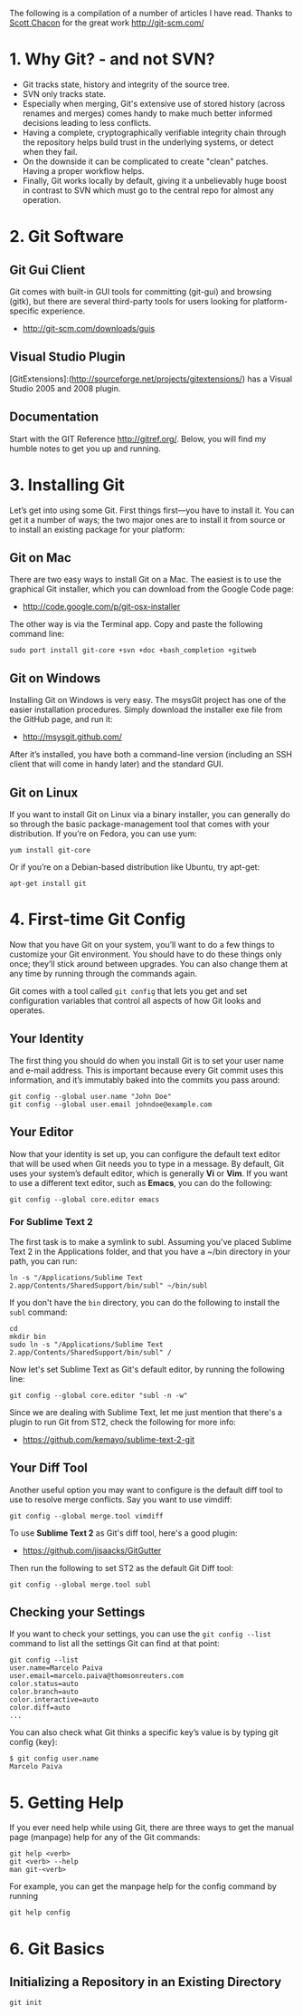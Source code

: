 The following is a compilation of a number of articles I have read. Thanks to [Scott Chacon](https://github.com/schacon) for the great work http://git-scm.com/

# 1. Why Git? - and not SVN?

- Git tracks state, history and integrity of the source tree. 
- SVN only tracks state.
- Especially when merging, Git's extensive use of stored history (across renames and merges) comes handy to make much better informed decisions leading to less conflicts.
- Having a complete, cryptographically verifiable integrity chain through the repository helps build trust in the underlying systems, or detect when they fail. 
- On the downside it can be complicated to create "clean" patches. Having a proper workflow helps.
- Finally, Git works locally by default, giving it a unbelievably huge boost in contrast to SVN which must go to the central repo for almost any operation.

# 2. Git Software

## Git Gui Client 
Git comes with built-in GUI tools for committing (git-gui) and browsing (gitk), but there are several third-party tools for users looking for platform-specific experience.

- http://git-scm.com/downloads/guis

## Visual Studio Plugin
[GitExtensions]:(http://sourceforge.net/projects/gitextensions/) has a Visual Studio 2005 and 2008 plugin.

## Documentation
Start with the GIT Reference http://gitref.org/. Below, you will find my humble notes to get you up and running.

# 3. Installing Git
Let’s get into using some Git. First things first—you have to install it. You can get it a number of ways; the two major ones are to install it from source or to install an existing package for your platform:

## Git on Mac
There are two easy ways to install Git on a Mac. The easiest is to use the graphical Git installer, which you can download from the Google Code page:

- http://code.google.com/p/git-osx-installer

The other way is via the Terminal app. Copy and paste the following command line:

    sudo port install git-core +svn +doc +bash_completion +gitweb

## Git on Windows
Installing Git on Windows is very easy. The msysGit project has one of the easier installation procedures. Simply download the installer exe file from the GitHub page, and run it:

- http://msysgit.github.com/

After it’s installed, you have both a command-line version (including an SSH client that will come in handy later) and the standard GUI.

## Git on Linux
If you want to install Git on Linux via a binary installer, you can generally do so through the basic package-management tool that comes with your distribution. If you’re on Fedora, you can use yum:

    yum install git-core

Or if you’re on a Debian-based distribution like Ubuntu, try apt-get:

    apt-get install git

# 4. First-time Git Config
Now that you have Git on your system, you’ll want to do a few things to customize your Git environment. You should have to do these things only once; they’ll stick around between upgrades. You can also change them at any time by running through the commands again.

Git comes with a tool called `git config` that lets you get and set configuration variables that control all aspects of how Git looks and operates. 

## Your Identity
The first thing you should do when you install Git is to set your user name and e-mail address. This is important because every Git commit uses this information, and it’s immutably baked into the commits you pass around:

    git config --global user.name "John Doe"
    git config --global user.email johndoe@example.com

## Your Editor
Now that your identity is set up, you can configure the default text editor that will be used when Git needs you to type in a message. By default, Git uses your system’s default editor, which is generally **Vi** or **Vim**. If you want to use a different text editor, such as **Emacs**, you can do the following:

    git config --global core.editor emacs

### For Sublime Text 2

The first task is to make a symlink to subl. Assuming you've placed Sublime Text 2 in the Applications folder, and that you have a ~/bin directory in your path, you can run:

    ln -s "/Applications/Sublime Text 2.app/Contents/SharedSupport/bin/subl" ~/bin/subl
    
If you don't have the `bin` directory, you can do the following to install the `subl` command:

    cd 
    mkdir bin
    sudo ln -s "/Applications/Sublime Text 2.app/Contents/SharedSupport/bin/subl" /

Now let's set Sublime Text as Git's default editor, by running the following line:

    git config --global core.editor "subl -n -w"
    
Since we are dealing with Sublime Text, let me just mention that there's a plugin to run Git from ST2, check the following for more info:

- https://github.com/kemayo/sublime-text-2-git
 
## Your Diff Tool

Another useful option you may want to configure is the default diff tool to use to resolve merge conflicts. Say you want to use vimdiff:

    git config --global merge.tool vimdiff
    
To use **Sublime Text 2** as Git's diff tool, here's a good plugin:

- https://github.com/jisaacks/GitGutter
 

Then run the following to set ST2 as the default Git Diff tool:

    git config --global merge.tool subl

## Checking your Settings

If you want to check your settings, you can use the `git config --list` command to list all the settings Git can find at that point:

    git config --list
    user.name=Marcelo Paiva
    user.email=marcelo.paiva@thomsonreuters.com
    color.status=auto
    color.branch=auto
    color.interactive=auto
    color.diff=auto
    ...

You can also check what Git thinks a specific key’s value is by typing git config {key}:

    $ git config user.name
    Marcelo Paiva
    
# 5. Getting Help

If you ever need help while using Git, there are three ways to get the manual page (manpage) help for any of the Git commands:

    git help <verb>
    git <verb> --help
    man git-<verb>

For example, you can get the manpage help for the config command by running

    git help config


# 6. Git Basics

## Initializing a Repository in an Existing Directory

    git init

